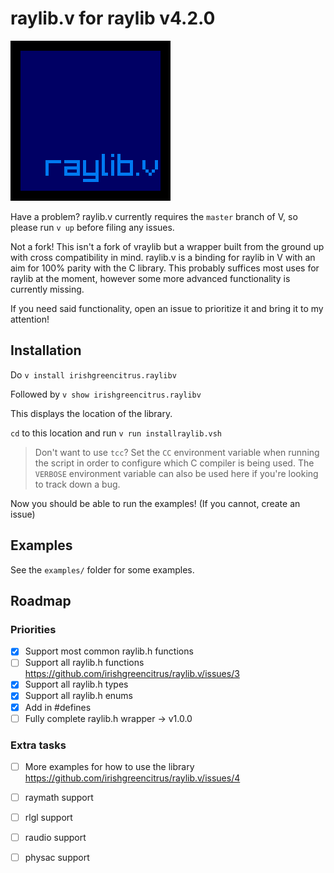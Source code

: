 # raylib.v for raylib v4.2.0
![raylib.v icon](icon.png)

Have a problem? raylib.v currently requires the `master` branch of V, so please run `v up` before filing any issues.

Not a fork! This isn't a fork of vraylib but a wrapper built from the ground up with cross compatibility in mind.
raylib.v is a binding for raylib in V with an aim for 100% parity with the C library.
This probably suffices most uses for raylib at the moment, however some more advanced functionality is currently missing.

If you need said functionality, open an issue to prioritize it and bring it to my attention!

## Installation
Do `v install irishgreencitrus.raylibv`

Followed by `v show irishgreencitrus.raylibv`

This displays the location of the library.

`cd` to this location and run `v run installraylib.vsh`

> Don't want to use `tcc`? Set the `CC` environment variable when running the
> script in order to configure which C compiler is being used.
> The `VERBOSE` environment variable can also be used here if you're looking to track down a bug.

Now you should be able to run the examples! (If you cannot, create an issue)
## Examples
See the `examples/` folder for some examples.
## Roadmap
### Priorities
- [x] Support most common raylib.h functions
- [ ] Support all raylib.h functions https://github.com/irishgreencitrus/raylib.v/issues/3
- [x] Support all raylib.h types
- [x] Support all raylib.h enums
- [x] Add in #defines
- [ ] Fully complete raylib.h wrapper -> v1.0.0
### Extra tasks
- [ ] More examples for how to use the library https://github.com/irishgreencitrus/raylib.v/issues/4
- [ ] raymath support
- [ ] rlgl support
- [ ] raudio support
- [ ] physac support



